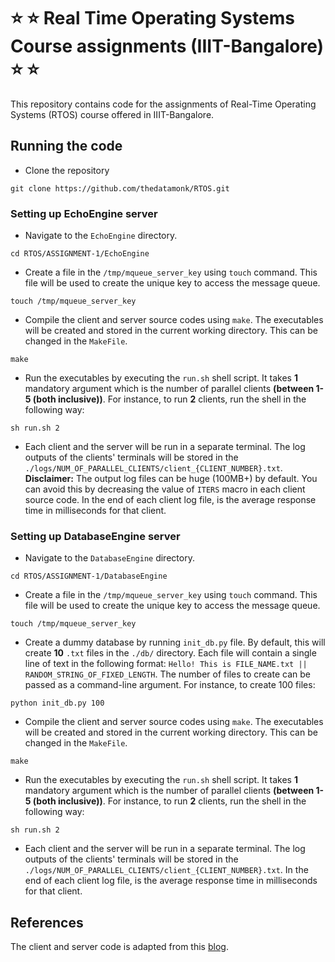 # :star: :star: Real Time Operating Systems Course assignments (IIIT-Bangalore) :star: :star:
This repository contains code for the assignments of Real-Time Operating Systems (RTOS) course offered in IIIT-Bangalore.

## Running the code
- Clone the repository
```
git clone https://github.com/thedatamonk/RTOS.git
```
### Setting up EchoEngine server
- Navigate to the `EchoEngine` directory.
```
cd RTOS/ASSIGNMENT-1/EchoEngine
```
- Create a file in the `/tmp/mqueue_server_key` using `touch` command. This file will be used to create the unique key to access the message queue.
```
touch /tmp/mqueue_server_key
```
- Compile the client and server source codes using `make`. The executables will be created and stored in the current working directory. This can be changed in the `MakeFile`.
```
make
```
- Run the executables by executing the `run.sh` shell script. It takes **1** mandatory argument which is the number of parallel clients **(between 1-5 (both inclusive))**. For instance, to run **2** clients, run the shell in the following way:
```
sh run.sh 2
```
- Each client and the server will be run in a separate terminal. The log outputs of the clients' terminals will be stored in the `./logs/NUM_OF_PARALLEL_CLIENTS/client_{CLIENT_NUMBER}.txt`. 
**Disclaimer:** The output log files can be huge (100MB+) by default. You can avoid this by decreasing the value of `ITERS` macro in each client source code. In the end of each client log file, is the average response time in milliseconds for that client.

### Setting up DatabaseEngine server
- Navigate to the `DatabaseEngine` directory.
```
cd RTOS/ASSIGNMENT-1/DatabaseEngine
```
- Create a file in the `/tmp/mqueue_server_key` using `touch` command. This file will be used to create the unique key to access the message queue.
```
touch /tmp/mqueue_server_key
```
- Create a dummy database by running `init_db.py` file. By default, this will create **10** `.txt` files in the `./db/` directory. Each file will contain a single line of text in the following format: `Hello! This is FILE_NAME.txt || RANDOM_STRING_OF_FIXED_LENGTH`. The number of files to create can be passed as a command-line argument. For instance, to create 100 files:
```
python init_db.py 100
```
- Compile the client and server source codes using `make`. The executables will be created and stored in the current working directory. This can be changed in the `MakeFile`.
```
make
```
- Run the executables by executing the `run.sh` shell script. It takes **1** mandatory argument which is the number of parallel clients **(between 1-5 (both inclusive))**. For instance, to run **2** clients, run the shell in the following way:
```
sh run.sh 2
```
- Each client and the server will be run in a separate terminal. The log outputs of the clients' terminals will be stored in the `./logs/NUM_OF_PARALLEL_CLIENTS/client_{CLIENT_NUMBER}.txt`. In the end of each client log file, is the average response time in milliseconds for that client.
## References
The client and server code is adapted from this [blog](https://www.softprayog.in/programming/interprocess-communication-using-system-v-message-queues-in-linux).



